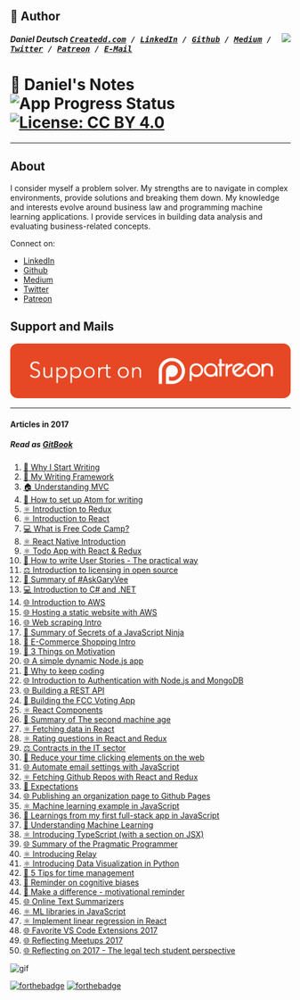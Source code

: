 ## 📝 Author
[<img src="https://avatars1.githubusercontent.com/u/22077628?v=4&s=460" align="right" height="100">](http://createdd.com)

##### Daniel Deutsch <kbd>[Createdd.com](http://createdd.com/) / [LinkedIn](https://www.linkedin.com/in/createdd) / [Github](https://github.com/Createdd) / [Medium](https://medium.com/@createdd) / [Twitter](https://twitter.com/_createdd) / [Patreon](https://www.patreon.com/createdd) / [E-Mail](mailto:dd@createdd.com)</kbd>


# 📓 Daniel's Notes  ![App Progress Status](https://img.shields.io/badge/Writing%20Status-In%20Progress-0520b7.svg?style=plastic) [![License: CC BY 4.0](https://img.shields.io/badge/License-CC%20BY%204.0-red.svg?colorB=91001a)](http://creativecommons.org/licenses/by/4.0/)

___

## About

I consider myself a problem solver. My strengths are to navigate in complex environments, provide solutions and breaking them down.
My knowledge and interests evolve around business law and programming machine learning applications.
I provide services in building data analysis and evaluating business-related concepts.

Connect on:
- [LinkedIn](https://www.linkedin.com/in/createdd)
- [Github](https://github.com/Createdd)
- [Medium](https://medium.com/@createdd)
- [Twitter](https://twitter.com/_createdd)
- [Patreon](https://www.patreon.com/createdd)

## Support and Mails

[![supportPatreon](./patreonImg.png)](https://www.patreon.com/createdd)

<script>window.upsettings = {'api_key': ''}</script><script>(function(){var w=window;var up=w.Upscribe;if(typeof up==="function"){up('reattach_activator');up('update',upsettings);}else{var d=document;var i=function(){i.c(arguments)};i.q=[];i.c=function(args){i.q.push(args)};w.Upscribe=i;function l(){var s=d.createElement('script');s.type='text/javascript';s.async=true;s.src='https://upscri.be/js/snippet.js';var x=d.getElementsByTagName('script')[0];x.parentNode.insertBefore(s,x);}if( w.attachEvent){w.attachEvent('onload',l);}else{w.addEventListener('load',l,false);}}})()</script>
<div class="upscribe-embed" data-src="https://upscri.be/481d76"></div>

---

#### Articles in 2017

##### Read as [GitBook](https://ddcreationstudios.gitbooks.io/developmentprogress2017/content/)
1. [📝 Why I Start Writing](./2017/articles/WhyIStartWriting.md)
2. [📝 My Writing Framework](./2017/articles/MyWritingFramework.md)
3. [🏠 Understanding MVC](./2017/articles/UnderstandingMVC.md)
4. [📝 How to set up Atom for writing](./2017/articles/HowToSetUpAtomForWriting.md)
5. [⚛️ Introduction to Redux](./2017/articles/IntroductionToRedux.md)
6. [⚛️ Introduction to React](./2017/articles/IntroductionToReact.md)
7. [💻 What is Free Code Camp?](./2017/articles/WhatIsFreeCodeCamp.md)
8. [⚛️ React Native Introduction](./2017/articles/ReactNativeIntro.md)
9. [⚛️ Todo App with React & Redux](./2017/articles/TodoReactRedux.md)
10. [📝 How to write User Stories - The practical way ](./2017/articles/UserStoriesHowTo.md)
11. [⚖️ Introduction to licensing in open source ](./2017/articles/LicensingInOpenSource.md)
12. [📖 Summary of #AskGaryVee ](./2017/articles/AskGaryVee.md)
13. [💻 Introduction to C# and .NET ](./2017/articles/CSandNET.md)
14. [🌐 Introduction to AWS ](./2017/articles/AWSIntro.md)
15. [🌐 Hosting a static website with AWS ](./2017/articles/AWSStaticWebsite.md)
16. [🌐 Web scraping Intro ](./2017/articles/WebScrapingIntro.md)
17. [📖 Summary of Secrets of a JavaScript Ninja ](./2017/articles/JavaScriptNinja.md)
18. [💸 E-Commerce Shopping Intro ](./2017/articles/ECommerceShopIntro.md)
19. [🌟 3 Things on Motivation ](./2017/articles/NoteOnMotivation.md)
20. [🌐 A simple dynamic Node.js app ](./2017/articles/SimpleDynamicNodeJS.md)
21. [🌟 Why to keep coding ](./2017/articles/KeepCoding.md)
22. [🌐 Introduction to Authentication with Node.js and MongoDB ](./2017/articles/AuthenticationIntro.md)
23. [🌐 Building a REST API ](./2017/articles/APIIntro.md)
24. [📩 Building the FCC Voting App  ](./2017/articles/VotingApp.md)
25. [⚛️ React Components](./2017/articles/ReactComponents.md)
26. [📖 Summary of The second machine age](./2017/articles/TheSecondMachineAge.md)
27. [⚛️ Fetching data in React](./2017/articles/FetchingInReact.md)
28. [⚛️ Rating questions in React and Redux](./2017/articles/ReduxQuestionScores.md)
29. [⚖️ Contracts in the IT sector ](./2017/articles/ContractsInIT.md)
30. [🌟 Reduce your time clicking elements on the web ](./2017/articles/ReduceClicking.md)
31. [🌐 Automate email settings with JavaScript ](./2017/articles/SeleniumExample.md)
32. [⚛️ Fetching Github Repos with React and Redux](./2017/articles/FetchingGithub.md)
33. [🌟 Expectations](./2017/articles/Expectations.md)
34. [🌐 Publishing an organization page to Github Pages](./2017/articles/FCCVGithub.md)
35. [⚛️ Machine learning example in JavaScript](./2017/articles/MLJavaScript.md)
36. [🌟 Learnings from my first full-stack app in JavaScript](./2017/articles/LearningsFirstFullStack.md)
37. [🌟 Understanding Machine Learning](./2017/articles/UnderstandingML.md)
38. [⚛️ Introducing TypeScript (with a section on JSX)](./2017/articles/TypeScript.md)
39. [🌐 Summary of the Pragmatic Programmer](./2017/articles/Pragmatic.md)
40. [⚛️ Introducing Relay](./2017/articles/Relay.md)
41. [⚛️ Introducing Data Visualization in Python](./2017/articles/DataVizPython.md)
42. [🌟 5 Tips for time management](./2017/articles/TimeManagement.md)
43. [🌟 Reminder on cognitive biases](./2017/articles/CognitiveBiases.md)
44. [🌟  Make a difference - motivational reminder](./2017/articles/ALegacy.md)
45. [🌐 Online Text Summarizers](./2017/articles/TextSummarizers.md)
46. [⚛️ ML libraries in JavaScript](./2017/articles/MLinJS.md)
47. [⚛️ Implement linear regression in React](./2017/articles/LinearRegression.md)
48. [🌐 Favorite VS Code Extensions 2017](./2017/articles/VSCodeX.md)
49. [🌐 Reflecting Meetups 2017](./2017/articles/MeetupReflection2017.md)
50. [🌐 Reflecting on 2017 - The legal tech student perspective](./2017/articles/Reflect2017.md)

![gif](https://media.giphy.com/media/3oKIPCHIzlQVNch7aw/giphy.gif)

[![forthebadge](http://forthebadge.com/images/badges/compatibility-club-penguin.svg)](http://forthebadge.com) [![forthebadge](http://forthebadge.com/images/badges/powered-by-water.svg)](http://forthebadge.com)

<!-- Written by Daniel Deutsch (deudan1010@gmail.com) -->